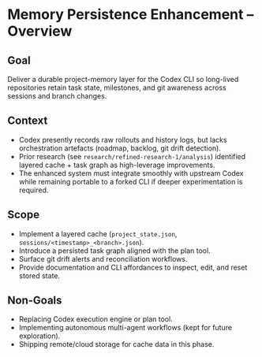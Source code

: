 # Memory Persistence Enhancement – Overview

## Goal
Deliver a durable project-memory layer for the Codex CLI so long-lived repositories retain task state, milestones, and git awareness across sessions and branch changes.

## Context
- Codex presently records raw rollouts and history logs, but lacks orchestration artefacts (roadmap, backlog, git drift detection).
- Prior research (see `research/refined-research-1/analysis`) identified layered cache + task graph as high-leverage improvements.
- The enhanced system must integrate smoothly with upstream Codex while remaining portable to a forked CLI if deeper experimentation is required.

## Scope
- Implement a layered cache (`project_state.json`, `sessions/<timestamp>_<branch>.json`).
- Introduce a persisted task graph aligned with the plan tool.
- Surface git drift alerts and reconciliation workflows.
- Provide documentation and CLI affordances to inspect, edit, and reset stored state.

## Non-Goals
- Replacing Codex execution engine or plan tool.
- Implementing autonomous multi-agent workflows (kept for future exploration).
- Shipping remote/cloud storage for cache data in this phase.
